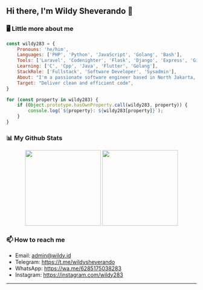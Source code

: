 <h2> Hi there, I'm Wildy Sheverando 👋</h2>

### 🖥️ Little more about me  
```javascript
const wildy283 = {
    Pronouns: 'he/him',
    Languages: ['PHP', 'Python', 'JavaScript', 'Golang', 'Bash'],
    Tools: ['Laravel', 'Codenighter', 'Flask', 'Django', 'Express', 'Gin', 'Bootstrap', 'Tailwind_CSS'],
    Learning: ['C', 'Cpp', 'Java', 'Flutter', 'Golang'],
    StackRole: ['Fullstack', 'Software Developer', 'Sysadmin'],
    About: "I'm a passionate software engineer based in North Jakarta, Indonesia.",
    Target: "Deliver clean and efficient code",
}

for (const property in wildy283) {
    if (Object.prototype.hasOwnProperty.call(wildy283, property)) {
        console.log(`${property}: ${wildy283[property]}`);
    }
}
```

### 📊 My Github Stats
<div align="center">
    <img src="https://github-readme-stats.vercel.app/api?username=wildy283&show_icons=true&theme=transparent" height="200"/>
    <img src="https://github-readme-stats.vercel.app/api/top-langs/?username=wildy283&layout=compact&theme=transparent&langs_count=12" height="200"/>
</div>

### 📫 How to reach me
- Email: admin@wildy.id
- Telegram: https://t.me/wildysheverando
- WhatsApp: https://wa.me/6285175038283
- Instagram: https://instagram.com/wildy283

---
